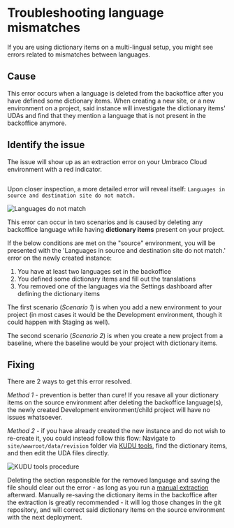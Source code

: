 # Troubleshooting language mismatches

If you are using dictionary items on a multi-lingual setup, you might see errors related to mismatches between languages.

## Cause

This error occurs when a language is deleted from the backoffice after you have defined some dictionary items. When creating a new site, or a new environment on a project, said instance will investigate the dictionary items' UDAs and find that they mention a language that is not present in the backoffice anymore.

## Identify the issue

The issue will show up as an extraction error on your Umbraco Cloud environment with a red indicator.

<figure><img src="../../.gitbook/assets/image (55).png" alt=""><figcaption></figcaption></figure>

Upon closer inspection, a more detailed error will reveal itself: `Languages in source and destination site do not match.`

![Languages do not match](../../troubleshooting/deployments/images/detailed-error.png)

This error can occur in two scenarios and is caused by deleting any backoffice language while having **dictionary items** present on your project.

If the below conditions are met on the "source" environment, you will be presented with the 'Languages in source and destination site do not match.' error on the newly created instance:

1. You have at least two languages set in the backoffice
2. You defined some dictionary items and fill out the translations
3. You removed one of the languages via the Settings dashboard after defining the dictionary items

The first scenario (_Scenario 1_) is when you add a new environment to your project (in most cases it would be the Development environment, though it could happen with Staging as well).

The second scenario (_Scenario 2_) is when you create a new project from a baseline, where the baseline would be your project with dictionary items.

## Fixing

There are 2 ways to get this error resolved.

_Method 1_ - prevention is better than cure! If you resave all your dictionary items on the source environment after deleting the backoffice language(s), the newly created Development environment/child project will have no issues whatsoever.

_Method 2_ - if you have already created the new instance and do not wish to re-create it, you could instead follow this flow: Navigate to `site/wwwroot/data/revision` folder via [KUDU tools](../../power-tools/), find the dictionary items, and then edit the UDA files directly.

![KUDU tools procedure](../../troubleshooting/deployments/images/kudutools.png)

Deleting the section responsible for the removed language and saving the file should clear out the error - as long as you run a [manual extraction](../../power-tools/manual-extractions.md) afterward. Manually re-saving the dictionary items in the backoffice after the extraction is greatly recommended - it will log those changes in the git repository, and will correct said dictionary items on the source environment with the next deployment.
